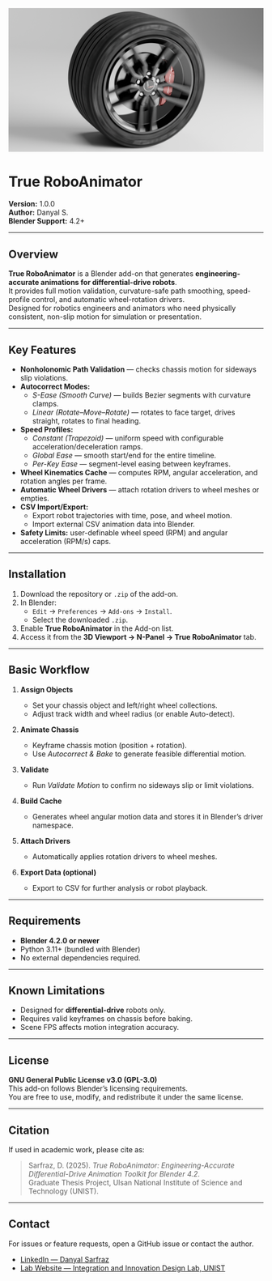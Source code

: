 <p align="center">
  <img src="addon%20thumbnail.png" width="640" alt="True RoboAnimator preview">
</p>


# True RoboAnimator

**Version:** 1.0.0  
**Author:** Danyal S.  
**Blender Support:** 4.2+

---

## Overview
**True RoboAnimator** is a Blender add-on that generates **engineering-accurate animations for differential-drive robots**.  
It provides full motion validation, curvature-safe path smoothing, speed-profile control, and automatic wheel-rotation drivers.  
Designed for robotics engineers and animators who need physically consistent, non-slip motion for simulation or presentation.

---

## Key Features
- **Nonholonomic Path Validation** — checks chassis motion for sideways slip violations.  
- **Autocorrect Modes:**
  - *S-Ease (Smooth Curve)* — builds Bezier segments with curvature clamps.
  - *Linear (Rotate–Move–Rotate)* — rotates to face target, drives straight, rotates to final heading.
- **Speed Profiles:**
  - *Constant (Trapezoid)* — uniform speed with configurable acceleration/deceleration ramps.
  - *Global Ease* — smooth start/end for the entire timeline.
  - *Per-Key Ease* — segment-level easing between keyframes.
- **Wheel Kinematics Cache** — computes RPM, angular acceleration, and rotation angles per frame.
- **Automatic Wheel Drivers** — attach rotation drivers to wheel meshes or empties.
- **CSV Import/Export:**
  - Export robot trajectories with time, pose, and wheel motion.
  - Import external CSV animation data into Blender.
- **Safety Limits:** user-definable wheel speed (RPM) and angular acceleration (RPM/s) caps.

---

## Installation
1. Download the repository or `.zip` of the add-on.  
2. In Blender:  
   - `Edit` → `Preferences` → `Add-ons` → `Install`.  
   - Select the downloaded `.zip`.  
3. Enable **True RoboAnimator** in the Add-on list.  
4. Access it from the **3D Viewport → N-Panel → True RoboAnimator** tab.

---

## Basic Workflow
1. **Assign Objects**
   - Set your chassis object and left/right wheel collections.
   - Adjust track width and wheel radius (or enable Auto-detect).

2. **Animate Chassis**
   - Keyframe chassis motion (position + rotation).  
   - Use *Autocorrect & Bake* to generate feasible differential motion.

3. **Validate**
   - Run *Validate Motion* to confirm no sideways slip or limit violations.

4. **Build Cache**
   - Generates wheel angular motion data and stores it in Blender’s driver namespace.

5. **Attach Drivers**
   - Automatically applies rotation drivers to wheel meshes.

6. **Export Data (optional)**
   - Export to CSV for further analysis or robot playback.

---

## Requirements
- **Blender 4.2.0 or newer**  
- Python 3.11+ (bundled with Blender)  
- No external dependencies required.

---

## Known Limitations
- Designed for **differential-drive** robots only.  
- Requires valid keyframes on chassis before baking.  
- Scene FPS affects motion integration accuracy.

---

## License
**GNU General Public License v3.0 (GPL-3.0)**  
This add-on follows Blender’s licensing requirements.  
You are free to use, modify, and redistribute it under the same license.

---

## Citation
If used in academic work, please cite as:

> Sarfraz, D. (2025). *True RoboAnimator: Engineering-Accurate Differential-Drive Animation Toolkit for Blender 4.2*.  
> Graduate Thesis Project, Ulsan National Institute of Science and Technology (UNIST).

---

## Contact
For issues or feature requests, open a GitHub issue or contact the author.
- [LinkedIn — Danyal Sarfraz](https://www.linkedin.com/in/danyal-sarfraz)
- [Lab Website — Integration and Innovation Design Lab, UNIST](https://iidl.unist.ac.kr/)
